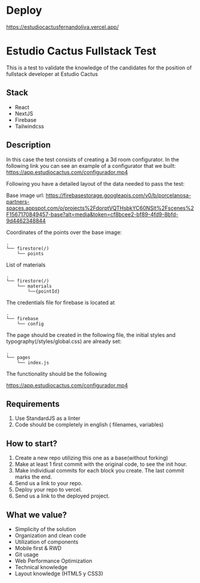 # Deploy
https://estudiocactusfernandoliva.vercel.app/

# Estudio Cactus Fullstack Test

This is a test to validate the knowledge of the candidates for the position of fullstack developer at Estudio Cactus

## Stack

- React
- NextJS
- Firebase
- Tailwindcss

## Description

In this case the test consists of creating a 3d room configurator. In the following link you can see an example of a configurator that we built: https://app.estudiocactus.com/configurador.mp4

Following you have a detailed layout of the data needed to pass the test:

Base image url: https://firebasestorage.googleapis.com/v0/b/porcelanosa-partners-spaces.appspot.com/o/projects%2FdorptVQTHsbkYC60NSlt%2Fscenes%2F1567170849457-base?alt=media&token=cf8bcee2-bf89-4fd9-8bfd-9d4462348844

Coordinates of the points over the base image:

```
.
└── firestore(/)
    └── points
```

List of materials

```
.
└── firestore(/)
    └── materials
        └──{pointId}
```

The credentials file for firebase is located at

```
.
└── firebase
    └── config
```

The page should be created in the following file, the initial styles and typography(/styles/global.css) are already set:

```
.
└── pages
    └── index.js
```

The functionality should be the following

https://app.estudiocactus.com/configurador.mp4

## Requirements

1. Use StandardJS as a linter
2. Code should be completely in english ( filenames, variables)

## How to start?

1. Create a new repo utilizing this one as a base(without forking)
2. Make at least 1 first commit with the original code, to see the init hour.
3. Make individiual commits for each block you create. The last commit marks the end.
4. Send us a link to your repo.
5. Deploy your repo to vercel.
6. Send us a link to the deployed project.

## What we value?

- Simplicity of the solution
- Organization and clean code
- Utilization of components
- Mobile first & RWD
- Git usage
- Web Performance Optimization
- Technical knowledge
- Layout knowledge (HTML5 y CSS3)
